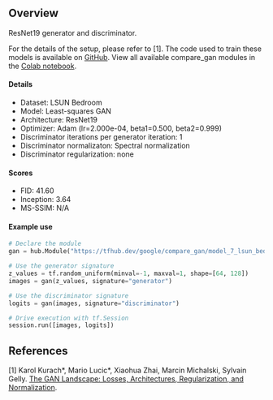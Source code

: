 ## Overview

ResNet19 generator and discriminator.

For the details of the setup, please refer to [1].
The code used to train these models is available on
[GitHub](https://github.com/google/compare_gan).
View all available compare_gan modules in the [Colab notebook](https://colab.research.google.com/github/google/compare_gan/blob/v2/compare_gan/src/tfhub_models.ipynb).

#### Details

* Dataset: LSUN Bedroom
* Model: Least-squares GAN
* Architecture: ResNet19
* Optimizer: Adam (lr=2.000e-04, beta1=0.500, beta2=0.999)
* Discriminator iterations per generator iteration: 1
* Discriminator normalizaton: Spectral normalization
* Discriminator regularization: none

#### Scores

* FID: 41.60
* Inception: 3.64
* MS-SSIM: N/A

#### Example use
```python
# Declare the module
gan = hub.Module("https://tfhub.dev/google/compare_gan/model_7_lsun_bedroom_resnet19/1")

# Use the generator signature
z_values = tf.random_uniform(minval=-1, maxval=1, shape=[64, 128])
images = gan(z_values, signature="generator")

# Use the discriminator signature
logits = gan(images, signature="discriminator")

# Drive execution with tf.Session
session.run([images, logits])
```

## References

[1] Karol Kurach*, Mario Lucic*, Xiaohua Zhai, Marcin Michalski, Sylvain Gelly.
[The GAN Landscape: Losses, Architectures, Regularization, and Normalization](https://arxiv.org/abs/1807.04720).
